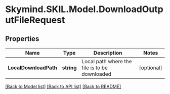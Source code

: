 # Skymind.SKIL.Model.DownloadOutputFileRequest
## Properties

Name | Type | Description | Notes
------------ | ------------- | ------------- | -------------
**LocalDownloadPath** | **string** | Local path where the file is to be downloaded | [optional] 

[[Back to Model list]](../README.md#documentation-for-models) [[Back to API list]](../README.md#documentation-for-api-endpoints) [[Back to README]](../README.md)

